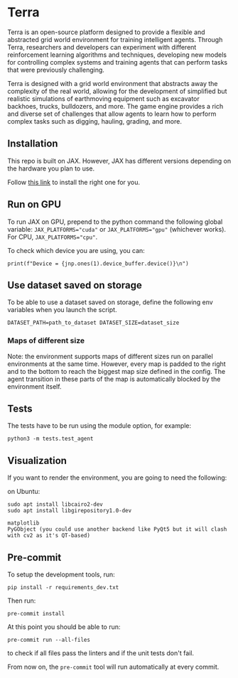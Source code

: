 # Terra
Terra is an open-source platform designed to provide a flexible and abstracted grid world environment for training intelligent agents. Through Terra, researchers and developers can experiment with different reinforcement learning algorithms and techniques, developing new models for controlling complex systems and training agents that can perform tasks that were previously challenging.

Terra is designed with a grid world environment that abstracts away the complexity of the real world, allowing for the development of simplified but realistic simulations of earthmoving equipment such as excavator backhoes, trucks, bulldozers, and more. The game engine provides a rich and diverse set of challenges that allow agents to learn how to perform complex tasks such as digging, hauling, grading, and more.

## Installation
This repo is built on JAX. However, JAX has different versions depending on the hardware you plan to use.

Follow [this link](https://github.com/google/jax#installation) to install the right one for you.

## Run on GPU
To run JAX on GPU, prepend to the python command the following global variable: `JAX_PLATFORMS="cuda"` or `JAX_PLATFORMS="gpu"` (whichever works). For CPU, `JAX_PLATFORMS="cpu"`.

To check which device you are using, you can:
~~~
print(f"Device = {jnp.ones(1).device_buffer.device()}\n")
~~~

## Use dataset saved on storage
To be able to use a dataset saved on storage, define the following env variables when you launch the script.
~~~
DATASET_PATH=path_to_dataset DATASET_SIZE=dataset_size
~~~

### Maps of different size
Note: the environment supports maps of different sizes run on parallel environments at the same time.
However, every map is padded to the right and to the bottom to reach the biggest map size defined in the config.
The agent transition in these parts of the map is automatically blocked by the environment itself.

## Tests
The tests have to be run using the module option, for example:
~~~
python3 -m tests.test_agent
~~~

## Visualization
If you want to render the environment, you are going to need the following:

on Ubuntu:
~~~
sudo apt install libcairo2-dev
sudo apt install libgirepository1.0-dev
~~~

~~~
matplotlib
PyGObject (you could use another backend like PyQt5 but it will clash with cv2 as it's QT-based)
~~~

## Pre-commit
To setup the development tools, run:
~~~
pip install -r requirements_dev.txt
~~~

Then run:
~~~
pre-commit install
~~~

At this point you should be able to run:
~~~
pre-commit run --all-files
~~~
to check if all files pass the linters and if the unit tests don't fail.

From now on, the `pre-commit` tool will run automatically at every commit.
